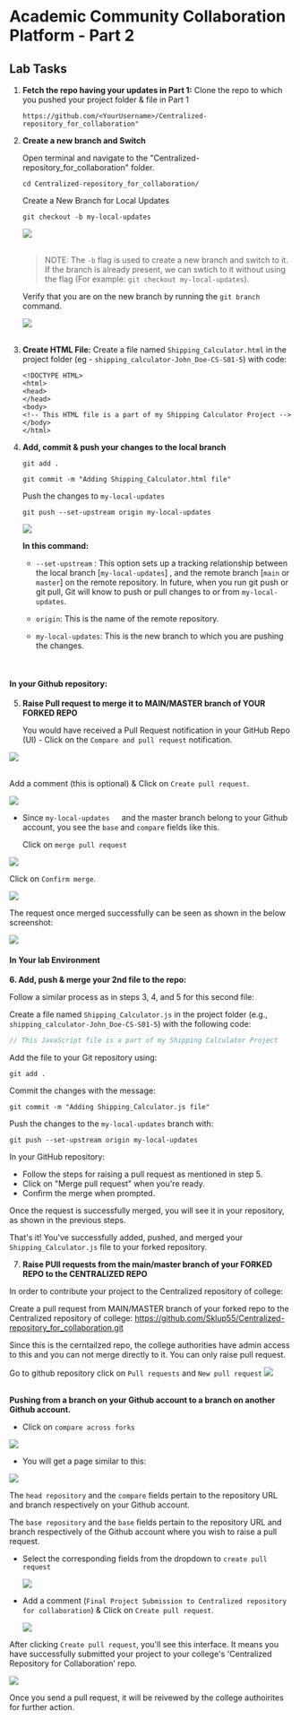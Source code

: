 # Academic Community Collaboration Platform - Part 2


## Lab Tasks

1. **Fetch the repo having your updates in Part 1:**
   Clone the repo to which you pushed your project folder & file in Part 1   
   ```
   https://github.com/<YourUsername>/Centralized-repository_for_collaboration"
   ```

2. **Create a new branch and Switch**

   Open terminal and navigate to the "Centralized-repository_for_collaboration" folder. 
   ```
   cd Centralized-repository_for_collaboration/
   ```

   Create a New Branch for Local Updates
   ```
   git checkout -b my-local-updates
   ```
   <img src="./images/new-branch-switch.png" /> <br> <br>

   > NOTE:  The `-b` flag  is used to create a new branch and switch to it. If the branch is already present, we can swtich to it without using the flag (For example: `git checkout my-local-updates`).

   Verify that you are on the new branch by running the `git branch` command.

   <img src="./images/new-branch-confirmation.png" /> <br> <br>


3. **Create HTML File:**
   Create a file named `Shipping_Calculator.html` in the project folder  (eg - `shipping_calculator-John_Doe-CS-S01-5`) with code:
   ```
   <!DOCTYPE HTML>
   <html>
   <head>
   </head>
   <body>
   <!-- This HTML file is a part of my Shipping Calculator Project -->
   </body>
   </html>
   ```


4. **Add, commit & push your changes to the local branch**

   ```
   git add .
   ```

   ```
   git commit -m "Adding Shipping_Calculator.html file"
   ```

   Push the changes to `my-local-updates`

   ```
   git push --set-upstream origin my-local-updates
   ```
   <img src="./images/pushed_to_my-local-updates.png" /> <br>

   **In this command:**

   - `--set-upstream` : This option sets up a tracking relationship between the local branch [`my-local-updates`] , and the remote branch [`main` or `master`] on the remote repository. In future, when you run git push or git pull, Git will know to push or pull changes to or from `my-local-updates`.

   - `origin`: This is the name of the remote repository.

   - `my-local-updates`: This is the new branch to which you are pushing the changes.

   <br>

#### In your Github repository:

5. **Raise Pull request to merge it to MAIN/MASTER branch of YOUR FORKED REPO**

   You would have received a Pull Request notification in your GitHub Repo (UI) - Click on the `Compare and pull request` notification.

<img src="./images/pull-req-notification.png" /> <br> <br>

   Add a comment (this is optional) & Click on `Create pull request`.

<img src="./images/create-pull-request.png" /> <br>

- Since `my-local-updates	`and the master branch  belong to your Github account, you see the `base` and `compare` fields like this.

   Click on `merge pull request`

<img src="./images/merge-pull-request.png" /> <br>

   Click on `Confirm merge`.

<img src="./images/confirm-merge-request.png" /> <br>

   The request once merged successfully can be seen as shown in the below screenshot:

<img src="./images/merge--successful.png" /> <br>


#### In Your lab Environment

**6. Add, push & merge your 2nd file to the repo:**

   Follow a similar process as in steps 3, 4, and 5 for this second file:

   Create a file named `Shipping_Calculator.js` in the project folder (e.g., `shipping_calculator-John_Doe-CS-S01-5`) with the following code:

   ```javascript
   // This JavaScript file is a part of my Shipping Calculator Project
   ```

   Add the file to your Git repository using:

   ```
   git add .
   ```

   Commit the changes with the message:

   ```
   git commit -m "Adding Shipping_Calculator.js file"
   ```

   Push the changes to the `my-local-updates` branch with:

   ```
   git push --set-upstream origin my-local-updates
   ```

   In your GitHub repository:

   - Follow the steps for raising a pull request as mentioned in step 5.
   - Click on "Merge pull request" when you're ready.
   - Confirm the merge when prompted.

Once the request is successfully merged, you will see it in your repository, as shown in the previous steps.

That's it! You've successfully added, pushed, and merged your `Shipping_Calculator.js` file to your forked repository.


7. **Raise PUll requests from the main/master branch of your FORKED REPO to the CENTRALIZED REPO**

In order to contribute your project to the Centralized repository of college:

Create a pull request from MAIN/MASTER branch of your forked repo to the Centralized repository of college: https://github.com/Sklup55/Centralized-repository_for_collaboration.git

Since this is the cerntailzed repo, the college authorities have admin access to this and you can not merge directly to it. You can only raise pull request.

Go to github repository click on `Pull requests` and `New pull request` 
   <img src="./images/raise-new-pull-req.png" /> <br> <br>


<b> Pushing from a branch on your Github account to a branch on another Github account. </b> 

-  Click on `compare across forks`

<img src="https://cf-courses-data.s3.us.cloud-object-storage.appdomain.cloud/IBM-CD0131EN-SkillsNetwork/labs/project/images/compare-across-forks-01.png" /> <br>

- You will get a page similar to this:

<img src="https://cf-courses-data.s3.us.cloud-object-storage.appdomain.cloud/IBM-CD0131EN-SkillsNetwork/labs/project/images/compare-across-forks-02.png" /> <br>

The `head repository` and the `compare` fields pertain to the repository URL and branch respectively on your Github account.

The `base repository` and the `base` fields pertain to the repository URL and branch respectively of the Github account where you wish to raise a pull request.

- Select the corresponding fields from the dropdown to `create pull request`

   <img src="./images/create-pull-request-ui.png" /> <br>

- Add a comment (`Final Project Submission to Centralized repository for collaboration`) & Click on `Create pull request`.

   <img src="./images/open-pull-request.png" /> <br>

After clicking `Create pull request`, you'll see this interface. It means you have successfully submitted your project to your college's 'Centralized Repository for Collaboration' repo. 

   <img src="./images/success-pull-request.png" /> <br>
   
Once you send a pull request, it will be reivewed by the college authoirites for further action.


